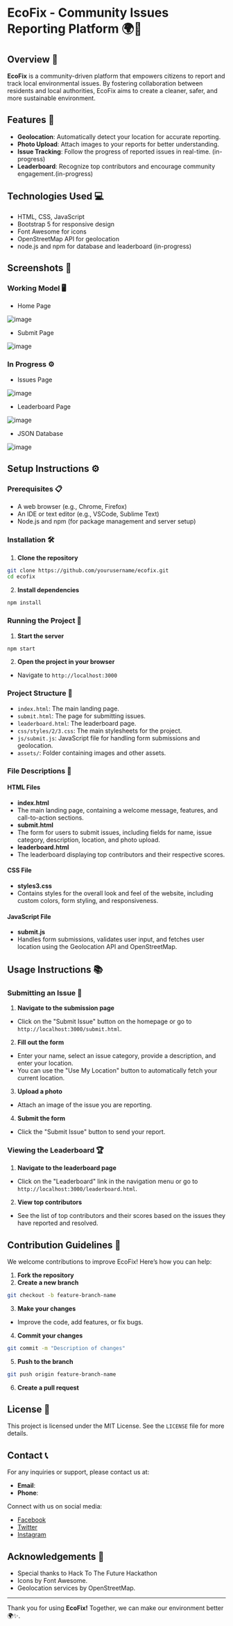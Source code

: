 # EcoFix - Community Issues Reporting Platform 🌍📝

## Overview 🌱

**EcoFix** is a community-driven platform that empowers citizens to report and track local environmental issues. By fostering collaboration between residents and local authorities, EcoFix aims to create a cleaner, safer, and more sustainable environment.


## Features 🔧

- **Geolocation**: Automatically detect your location for accurate reporting.
- **Photo Upload**: Attach images to your reports for better understanding.
- **Issue Tracking**: Follow the progress of reported issues in real-time. (in-progress)
- **Leaderboard**: Recognize top contributors and encourage community engagement.(in-progress)
  

## Technologies Used 💻

- HTML, CSS, JavaScript
- Bootstrap 5 for responsive design
- Font Awesome for icons
- OpenStreetMap API for geolocation
- node.js and npm for database and leaderboard (in-progress)
  

## Screenshots 📸

### Working Model 🖥️

- Home Page
  
![image](https://github.com/user-attachments/assets/6a6d2926-04c8-4333-b567-c9aaac16c41e)

- Submit Page
  
![image](https://github.com/user-attachments/assets/c4fd084e-99fb-4821-a7fb-debd5cdb1cbf)


### In Progress ⚙️

- Issues Page

![image](https://github.com/user-attachments/assets/5aa686d5-4331-474f-8a89-79ba3b6997aa)

- Leaderboard Page
  
![image](https://github.com/user-attachments/assets/e364e95d-f150-4924-af1a-6f52645a2f91)

- JSON Database

![image](https://github.com/user-attachments/assets/84c2990f-ddad-4993-915c-980a97af87c4)



## Setup Instructions ⚙️

### Prerequisites 📋

- A web browser (e.g., Chrome, Firefox)
- An IDE or text editor (e.g., VSCode, Sublime Text)
- Node.js and npm (for package management and server setup)
  

### Installation 🛠️

1. **Clone the repository**
```bash
git clone https://github.com/yourusername/ecofix.git
cd ecofix
```

2. **Install dependencies**
```bash
npm install
```


### Running the Project 🚀

1. **Start the server**
```bash
npm start
```

2. **Open the project in your browser**
- Navigate to `http://localhost:3000`


### Project Structure 📂

- `index.html`: The main landing page.
- `submit.html`: The page for submitting issues.
- `leaderboard.html`: The leaderboard page.
- `css/styles/2/3.css`: The main stylesheets for the project.
- `js/submit.js`: JavaScript file for handling form submissions and geolocation.
- `assets/`: Folder containing images and other assets.


### File Descriptions 📄

#### HTML Files

- **index.html**
- The main landing page, containing a welcome message, features, and call-to-action sections.
- **submit.html**
- The form for users to submit issues, including fields for name, issue category, description, location, and photo upload.
- **leaderboard.html**
- The leaderboard displaying top contributors and their respective scores.

#### CSS File

- **styles3.css**
- Contains styles for the overall look and feel of the website, including custom colors, form styling, and responsiveness.

#### JavaScript File

- **submit.js**
- Handles form submissions, validates user input, and fetches user location using the Geolocation API and OpenStreetMap.



## Usage Instructions 📚

### Submitting an Issue 📝

1. **Navigate to the submission page**
- Click on the "Submit Issue" button on the homepage or go to `http://localhost:3000/submit.html`.

2. **Fill out the form**
- Enter your name, select an issue category, provide a description, and enter your location.
- You can use the "Use My Location" button to automatically fetch your current location.

3. **Upload a photo**
- Attach an image of the issue you are reporting.

4. **Submit the form**
- Click the "Submit Issue" button to send your report.

### Viewing the Leaderboard 🏆

1. **Navigate to the leaderboard page**
- Click on the "Leaderboard" link in the navigation menu or go to `http://localhost:3000/leaderboard.html`.

2. **View top contributors**
- See the list of top contributors and their scores based on the issues they have reported and resolved.


## Contribution Guidelines 🤝

We welcome contributions to improve EcoFix! Here’s how you can help:

1. **Fork the repository**
2. **Create a new branch**
```bash
git checkout -b feature-branch-name
```

3. **Make your changes**
- Improve the code, add features, or fix bugs.

4. **Commit your changes**
```bash
git commit -m "Description of changes"
```

5. **Push to the branch**
```bash
git push origin feature-branch-name
```

6. **Create a pull request**


## License 📜

This project is licensed under the MIT License. See the `LICENSE` file for more details.


## Contact 📞

For any inquiries or support, please contact us at:

- **Email**:
- **Phone**:

Connect with us on social media:

- [Facebook](https://www.facebook.com)
- [Twitter](https://www.twitter.com)
- [Instagram](https://www.instagram.com)


## Acknowledgements 🙏

- Special thanks to Hack To The Future Hackathon
- Icons by Font Awesome.
- Geolocation services by OpenStreetMap.

---

Thank you for using **EcoFix!** Together, we can make our environment better 🌍✨.
